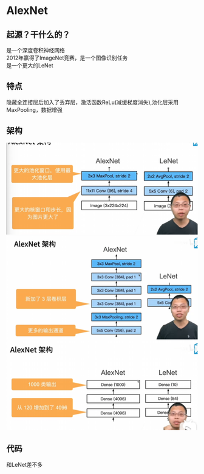 # AlexNet
## 起源？干什么的？
是一个深度卷积神经网络  
2012年赢得了ImageNet竞赛，是一个图像识别任务  
是一个更大的LeNet  
## 特点
隐藏全连接层后加入了丢弃层，激活函数ReLu(减缓梯度消失),池化层采用MaxPooling，数据增强  

## 架构
![alt text](image.png)
![alt text](image-1.png)  
![alt text](image-2.png)

## 代码
和LeNet差不多
